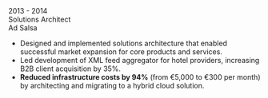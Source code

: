 
<div class="resume-entry" markdown="1">
<div class="resume-date">2013 - 2014</div>
<div class="resume-content">
<div class="resume-position">Solutions Architect</div>
<div class="resume-company">Ad Salsa</div>
<div class="resume-description" markdown="1">

- Designed and implemented solutions architecture that enabled successful market expansion for core products and services.
- Led development of XML feed aggregator for hotel providers, increasing B2B client acquisition by 35%.
- **Reduced infrastructure costs by 94%** (from €5,000 to €300 per month) by architecting and migrating to a hybrid cloud solution.

</div>
</div>
</div>
